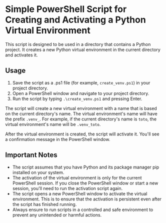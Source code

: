 # Simple PowerShell Script for Creating and Activating a Python Virtual Environment

This script is designed to be used in a directory that contains a Python project. It creates a new Python virtual environment in the current directory and activates it.

## Usage

1. Save the script as a .ps1 file (for example, `create_venv.ps1`) in your project directory.
2. Open a PowerShell window and navigate to your project directory.
3. Run the script by typing `.\create_venv.ps1` and pressing Enter.

The script will create a new virtual environment with a name that is based on the current directory's name. The virtual environment's name will have the prefix `.venv_`. For example, if the current directory's name is `toto`, the virtual environment's name will be `.venv_toto`.

After the virtual environment is created, the script will activate it. You'll see a confirmation message in the PowerShell window.

## Important Notes

- The script assumes that you have Python and its package manager pip installed on your system.
- The activation of the virtual environment is only for the current PowerShell session. If you close the PowerShell window or start a new session, you'll need to run the activation script again.
- The script opens a new PowerShell window to activate the virtual environment. This is to ensure that the activation is persistent even after the script has finished running.
- Always ensure to run scripts in a controlled and safe environment to prevent any unintended or harmful actions.
